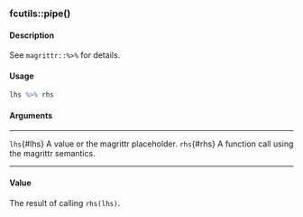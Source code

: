 ### fcutils::pipe()

#### Description

See `magrittr::%>%` for details.

#### Usage

``` R
lhs %>% rhs
```

#### Arguments

  ------------- -----------------------------------------------
  `lhs`{#lhs}   A value or the magrittr placeholder.
  `rhs`{#rhs}   A function call using the magrittr semantics.
  ------------- -----------------------------------------------

#### Value

The result of calling `rhs(lhs)`.
